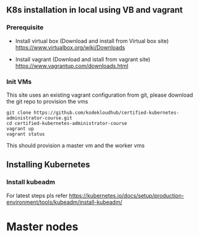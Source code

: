 ## K8s installation in local using VB and vagrant

### Prerequisite
- Install virtual box (Download and install from Virtual box site)
https://www.virtualbox.org/wiki/Downloads

- Install vagrant (Download and istall from vagrant site)
https://www.vagrantup.com/downloads.html

### Init VMs
This site uses an existing vagrant configuration from git, please download the git repo to provision the vms
```shell script
git clone https://github.com/kodekloudhub/certified-kubernetes-administrator-course.git
cd certified-kubernetes-administrator-course
vagrant up
vagrant status
```

This should provision a master vm and the worker vms

## Installing Kubernetes

### Install kubeadm
For latest steps pls refer
https://kubernetes.io/docs/setup/production-environment/tools/kubeadm/install-kubeadm/

# Master nodes



